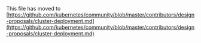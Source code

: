 This file has moved to [https://github.com/kubernetes/community/blob/master/contributors/design-proposals/cluster-deployment.md](https://github.com/kubernetes/community/blob/master/contributors/design-proposals/cluster-deployment.md)
